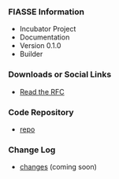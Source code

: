 ### FIASSE Information

* <span class="fas fa-leaf" >Incubator Project</span>
* <span class="fas fa-book" >Documentation</span>
* <span class="fas fa-code-branch" >Version 0.1.0</span>
* <span class="fas fa-toolbox" >Builder</span>

### Downloads or Social Links

* [Read the RFC](https://github.com/Xcaciv/securable_software_engineering/blob/main/docs/FIASSE-RFC.md)


### Code Repository

* [repo](https://github.com/Xcaciv/securable_software_engineering)

### Change Log

* [changes](#) (coming soon)

